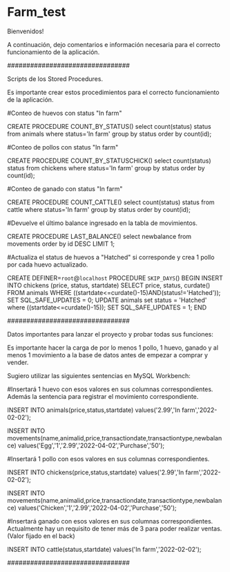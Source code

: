 # Farm_test

Bienvenidos!

A continuación, dejo comentarios e información necesaria para el correcto funcionamiento de la aplicación.

################################

Scripts de los Stored Procedures.

Es importante crear estos procedimientos para el correcto funcionamiento de la aplicación.

#Conteo de huevos con status "In farm"

CREATE PROCEDURE COUNT_BY_STATUS()
select count(status) status from animals where status='In farm' group by status order by count(id);

#Conteo de pollos con status "In farm"

CREATE PROCEDURE COUNT_BY_STATUSCHICK()
select count(status) status from chickens where status='In farm' group by status order by count(id);

#Conteo de ganado con status "In farm"

CREATE PROCEDURE COUNT_CATTLE()
select count(status) status from cattle where status='In farm' group by status order by count(id);

#Devuelve el último balance ingresado en la tabla de movimientos.

CREATE PROCEDURE LAST_BALANCE()
select newbalance from movements order by id DESC LIMIT 1;

#Actualiza el status de huevos a "Hatched" si corresponde y crea 1 pollo por cada huevo actualizado.

CREATE DEFINER=`root`@`localhost` PROCEDURE `SKIP_DAYS`()
BEGIN
INSERT INTO chickens (price, status, startdate)
SELECT price, status, curdate()
FROM animals
WHERE ((startdate<=curdate()-15)AND(status!='Hatched'));
SET SQL_SAFE_UPDATES = 0;
UPDATE animals set status = 'Hatched' where ((startdate<=curdate()-15));
SET SQL_SAFE_UPDATES = 1;
END

################################

Datos importantes para lanzar el proyecto y probar todas sus funciones:

Es importante hacer la carga de por lo menos 1 pollo, 1 huevo, ganado y al menos 1 movimiento a la base de datos antes de empezar a comprar y vender.

Sugiero utilizar las siguientes sentencias en MySQL Workbench:


#Insertará 1 huevo con esos valores en sus columnas correspondientes. Además la sentencia para registrar el movimiento correspondiente.

INSERT INTO animals(price,status,startdate)
values('2.99','In farm','2022-02-02');

INSERT INTO movements(name,animalid,price,transactiondate,transactiontype,newbalance)
values('Egg','1','2.99','2022-04-02','Purchase','50');

#Insertará 1 pollo con esos valores en sus columnas correspondientes.

INSERT INTO chickens(price,status,startdate)
values('2.99','In farm','2022-02-02');

INSERT INTO movements(name,animalid,price,transactiondate,transactiontype,newbalance)
values('Chicken','1','2.99','2022-04-02','Purchase','50');

#Insertará ganado con esos valores en sus columnas correspondientes. Actualmente hay un requisito de tener más de 3 para poder realizar ventas. (Valor fijado en el back)

INSERT INTO cattle(status,startdate)
values('In farm','2022-02-02');

################################
